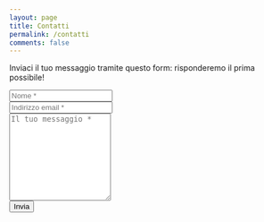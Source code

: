 ```yaml
---
layout: page
title: Contatti
permalink: /contatti
comments: false
---
```


<!--
<form action="https://formspree.io/{{site.email}}" method="POST">    
<p class="mb-4">Please send your message to {{site.name}}. We will reply as soon as possible!</p>
<div class="form-group row">
<div class="col-md-6">
<input class="form-control" type="text" name="name" placeholder="Name*" required>
</div>
<div class="col-md-6">
<input class="form-control" type="email" name="_replyto" placeholder="E-mail Address*" required>
</div>
</div>
<textarea rows="8" class="form-control mb-3" name="message" placeholder="Message*" required></textarea>    
<input class="btn btn-dark" type="submit" value="Send">
</form>
-->

<p class="mb-4">Inviaci il tuo messaggio tramite questo form: risponderemo il prima possibile!</p>
  <form target="_blank" action="https://formsubmit.co/{{site.email}}" method="POST">
    <div class="form-group">
      <div class="form-row">
        <div class="col">
          <input type="text" name="name" class="form-control" placeholder="Nome *" required>
        </div>
        <div class="col">
          <input type="email" name="email" class="form-control" placeholder="Indirizzo email *" required>
        </div>
      </div>
    </div>
    <div class="form-group">
      <textarea placeholder="Il tuo messaggio *" class="form-control" name="message" rows="10" required></textarea>
    </div>
    <button type="submit" class="btn btn-lg btn-dark btn-block">Invia</button>
  </form>